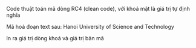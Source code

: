 Code thuật toán mã dòng RC4 (clean code), với khoá mật là giá trị tự định nghĩa 

Mã hoá đoạn text sau: Hanoi University of Science and Technology 

In ra giá trị dòng khoá và giá trị bản mã 

